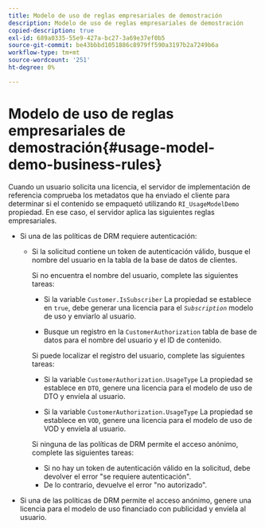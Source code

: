 ```yaml
---
title: Modelo de uso de reglas empresariales de demostración
description: Modelo de uso de reglas empresariales de demostración
copied-description: true
exl-id: 689a0335-55e9-427a-bc27-3a69e37ef0b5
source-git-commit: be43bbbd1051886c8979ff590a3197b2a7249b6a
workflow-type: tm+mt
source-wordcount: '251'
ht-degree: 0%

---
```


# Modelo de uso de reglas empresariales de demostración{#usage-model-demo-business-rules}

Cuando un usuario solicita una licencia, el servidor de implementación de referencia comprueba los metadatos que ha enviado el cliente para determinar si el contenido se empaquetó utilizando `RI_UsageModelDemo` propiedad. En ese caso, el servidor aplica las siguientes reglas empresariales.

* Si una de las políticas de DRM requiere autenticación:

   * Si la solicitud contiene un token de autenticación válido, busque el nombre del usuario en la tabla de la base de datos de clientes.

      Si no encuentra el nombre del usuario, complete las siguientes tareas:

      * Si la variable `Customer.IsSubscriber` La propiedad se establece en `true`, debe generar una licencia para el *`Subscription`* modelo de uso y enviarlo al usuario.

      * Busque un registro en la `CustomerAuthorization` tabla de base de datos para el nombre del usuario y el ID de contenido.

      Si puede localizar el registro del usuario, complete las siguientes tareas:

      * Si la variable `CustomerAuthorization.UsageType` La propiedad se establece en `DTO`, genere una licencia para el modelo de uso de DTO y envíela al usuario.

      * Si la variable `CustomerAuthorization.UsageType` La propiedad se establece en `VOD`, genere una licencia para el modelo de uso de VOD y envíela al usuario.

      Si ninguna de las políticas de DRM permite el acceso anónimo, complete las siguientes tareas:

      * Si no hay un token de autenticación válido en la solicitud, debe devolver el error &quot;se requiere autenticación&quot;.
      * De lo contrario, devuelve el error &quot;no autorizado&quot;.



* Si una de las políticas de DRM permite el acceso anónimo, genere una licencia para el modelo de uso financiado con publicidad y envíela al usuario.
